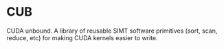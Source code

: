 CUB
===

CUDA unbound.  A library of reusable SIMT software primitives (sort, scan, reduce, etc) for making CUDA kernels easier to write.